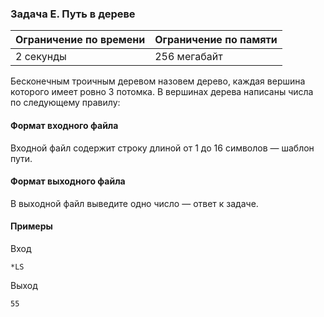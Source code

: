 

### Задача E. Путь в дереве

| Ограничение по времени      | Ограничение по памяти         |
|:----------------------------|:------------------------------|
|2 секунды|256 мегабайт|

Бесконечным троичным деревом назовем дерево, каждая вершина которого имеет ровно $3$ потомка. В вершинах дерева написаны числа по следующему правилу:

#### Формат входного файла

Входной файл содержит строку длиной от $1$ до $16$ символов — шаблон пути.


#### Формат выходного файла

В выходной файл выведите одно число — ответ к задаче.

#### Примеры

Вход
```
*LS
```

Выход
```
55
```
